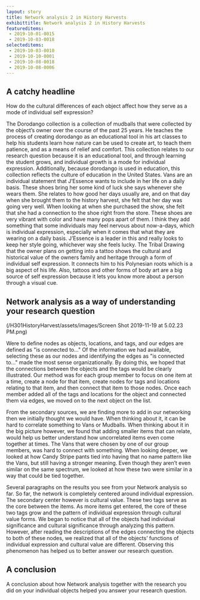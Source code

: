 ```yaml
---
layout: story
title: Network analysis 2 in History Harvests
exhibittitle: Network analysis 2 in History Harvests
featureditems:
 - 2019-10-01-0015
 - 2019-10-03-0018
selecteditems:
 - 2019-10-03-0010
 - 2019-10-10-0001
 - 2019-10-08-0018
 - 2019-10-08-0006
---
```


## A catchy headline

How do the cultural differences of each object affect how they serve as a mode of individual self expression?

The Dorodango collection is a collection of mudballs that were collected by the object’s owner over the course of the past 25 years. He teaches the process of creating dorodango as an educational tool in his art classes to help his students learn how nature can be used to create art, to teach them patience, and as a means of relief and comfort. This collection relates to our research question because it is an educational tool, and through learning the student grows, and individual growth is a mode for individual expression. Additionally, because dorodango is used in education, this collection reflects the culture of education in the United States. Vans are an individual statement that J’Essence wants to include in her life on a daily basis.  These shoes bring her some kind of luck she says whenever she wears them.  She relates to how good her days usually are, and on that day when she brought them to the history harvest, she felt that her day was going very well.  When looking at when she purchased the show, she felt that she had a connection to the shoe right from the store.  These shoes are very vibrant with color and have many pops apart of them.  I think they add something that some individuals may feel nervous about now-a-days, which is individual expression, especially when it comes that what they are wearing on a daily basis. J’Essence is a leader in this and really looks to keep her style going, whichever way she feels lucky. The Tribal Drawing that the owner plans on getting into a tattoo shows the cultural and historical value of the owners family and heritage through a form of individual self expression. It connects him to his Polynesian roots which is a big aspect of his life. Also, tattoos and other forms of body art are a big source of self expression because it lets you know more about a person through a visual cue.

## Network analysis as a way of understanding your research question

(/H301HistoryHarvest/assets/images/Screen Shot 2019-11-19 at 5.02.23 PM.png)

Were to define nodes as objects, locations, and tags, and our edges are defined as "is connected to..." Of the information we had available, selecting these as our nodes and identifying the edges as "is connected to..." made the most sense organizationally. By doing this, we hoped that the connections between the objects and the tags would be clearly illustrated. Our method was for each group member to focus on one item at a time, create a node for that item, create nodes for tags and locations relating to that item, and then connect that item to those nodes. Once each member added all of the tags and locations for the object and connected them via edges, we moved on to the next object on the list.

From the secondary sources, we are finding more to add in our networking then we initially thought we would have.  When thinking about it, it can be hard to correlate something to Vans or Mudballs.  When thinking about it in the big picture however, we found that adding smaller items that can relate, would help us better understand how uncorrelated items even come together at times.  The Vans that were chosen by one of our group members, was hard to connect with something.  When looking deeper, we looked at how Candy Stripe pants tied into having that no name pattern like the Vans, but still having a stronger meaning.  Even though they aren’t even similar on the same spectrum, we looked at how these two were similar in a way that could be tied together.

Several paragraphs on the results you see from your Network analysis so far.
So far, the network is completely centered around individual expression. The secondary center however is cultural value. These two tags serve as the core between the items. As more items get entered, the core of these two tags grow and the pattern of individual expression through cultural value forms. We began to notice that all of the objects had individual significance and cultural significance through analyzing this pattern. However, after reading the descriptions of the edges connecting the objects to both of these nodes, we realized that all of the objects’ functions of individual expression and cultural value are different. Observing this phenomenon has helped us to better answer our research question. 

## A conclusion

A conclusion about how Network analysis together with the research you did on your individual objects helped you answer your research question.

